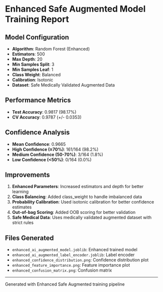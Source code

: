 # Enhanced Safe Augmented Model Training Report

## Model Configuration
- **Algorithm**: Random Forest (Enhanced)
- **Estimators**: 500
- **Max Depth**: 20
- **Min Samples Split**: 3
- **Min Samples Leaf**: 1
- **Class Weight**: Balanced
- **Calibration**: Isotonic
- **Dataset**: Safe Medically Validated Augmented Data

## Performance Metrics
- **Test Accuracy**: 0.9817 (98.17%)
- **CV Accuracy**: 0.9787 (+/- 0.0353)

## Confidence Analysis
- **Mean Confidence**: 0.9665
- **High Confidence (≥70%)**: 161/164 (98.2%)
- **Medium Confidence (50-70%)**: 3/164 (1.8%)
- **Low Confidence (<50%)**: 0/164 (0.0%)

## Improvements
1. **Enhanced Parameters**: Increased estimators and depth for better learning
2. **Class Balancing**: Added class_weight to handle imbalanced data
3. **Probability Calibration**: Used isotonic calibration for better confidence estimates
4. **Out-of-bag Scoring**: Added OOB scoring for better validation
5. **Safe Medical Data**: Uses medically validated augmented dataset with strict rules

## Files Generated
- `enhanced_ai_augmented_model.joblib`: Enhanced trained model
- `enhanced_ai_augmented_label_encoder.joblib`: Label encoder
- `enhanced_confidence_distribution.png`: Confidence distribution plot
- `enhanced_feature_importance.png`: Feature importance plot
- `enhanced_confusion_matrix.png`: Confusion matrix

---
Generated with Enhanced Safe Augmented training pipeline
